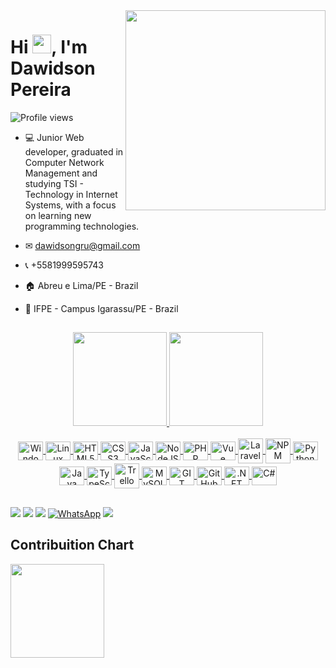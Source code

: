 <img align="right" height="320" src="https://raw.githubusercontent.com/gist/dawidsongru/12a4672a92f7c63a6628f065fbd9da61/raw/730bd0f2cbc3a0e1ab153bc0a3249ea28cc875c4/githubcard.svg"/>
<h1 align="left">Hi <img src="https://raw.githubusercontent.com/kaueMarques/kaueMarques/master/hi.gif" height="30px">, I'm Dawidson Pereira</h1>
<p align="left"> <img src="https://komarev.com/ghpvc/?username=dawidsongru&color=blue" alt="Profile views" /> </p>

- 💻 Junior Web developer, graduated in Computer Network Management and studying TSI - Technology in Internet Systems, with a focus on learning new programming technologies.

- ✉ dawidsongru@gmail.com

- 📞 +5581999595743

- 🏠 Abreu e Lima/PE - Brazil

- 🏣 IFPE - Campus Igarassu/PE - Brazil


   ##
   
<div align="center">
  <a href="https://github.com/dawidsongru">
  <img height="150em" src="https://github-readme-stats.vercel.app/api?username=dawidsongru&show_icons=true&theme=dracula&include_all_commits=true&count_private=true"/>
  <img height="150em" src="https://github-readme-stats.vercel.app/api/top-langs/?username=dawidsongru&layout=compact&langs_count=7&theme=dracula"/>
</div>

   
<div style="display: inline_block" align="center"><br>
   <img align="center" alt="Windows" height="30" width="40" src="https://icongr.am/devicon/windows8-original.svg?size=148&color=000000">
   <img align="center" alt="Linux" height="30" width="40" src="https://icongr.am/devicon/linux-original.svg?size=148&color=000000">
   <img align="center" alt="HTML5" height="30" width="40" src="https://icongr.am/devicon/html5-original.svg?size=128&color=currentColor">
   <img align="center" alt="CSS3" height="30" width="40" src="https://icongr.am/devicon/css3-original.svg?size=128&color=currentColor">
   <img align="center" alt="JavaScript" height="30" width="40" src="https://icongr.am/devicon/javascript-original.svg?size=128&color=currentColor">
   <img align="center" alt="NodeJS" height="30" width="40" src="https://icongr.am/devicon/nodejs-original.svg?size=128&color=currentColor">
   <img align="center" alt="PHP" height="30" width="40" src="https://icongr.am/devicon/php-original.svg?size=128&color=currentColor">
   <img align="center" alt="Vue" height="30" width="40" src="https://icongr.am/devicon/vuejs-original.svg?size=128&color=currentColor">
   <img align="center" alt="Laravel" height="40" width="40" src="https://icongr.am/devicon/laravel-plain-wordmark.svg?size=128&color=f05340">
   <img align="center" alt="NPM" height="40" width="40" src="https://icongr.am/devicon/npm-original-wordmark.svg?size=128&color=currentColor">
   <img align="center" alt="Python" height="30" width="40" src="https://icongr.am/devicon/python-original.svg?size=128&color=currentColor">
   <img align="center" alt="Java" height="30" width="40" src="https://icongr.am/devicon/java-original.svg?size=128&color=currentColor">
   <img align="center" alt="TypeScript" height="30" width="40" src="https://icongr.am/devicon/typescript-original.svg?size=128&color=currentColor">
   <img align="center" alt="Trello" height="40" width="40" src="https://icongr.am/devicon/trello-plain-wordmark.svg?size=148&color=ffffff">
   <img align="center" alt="MySQL" height="30" width="40" src="https://icongr.am/devicon/mysql-original-wordmark.svg?size=148&color=currentColor">
   <img align="center" alt="GIT" height="30" width="40" src="https://icongr.am/devicon/git-original.svg?size=148&color=ffffff">
   <img align="center" alt="GitHub" height="30" width="40" src="https://github.com/fluidicon.png">
   <img align="center" alt=".NET" height="30" width="40" src="https://icongr.am/devicon/dot-net-original-wordmark.svg?size=128&color=ffffff">
   <img align="center" alt="C#" height="30" width="40" src="https://icongr.am/devicon/csharp-original.svg?size=128&color=currentColor">

 </div>

##
  
<div> 
  <a href="https://www.linkedin.com/in/dawidson-pereira-gai%C3%A3o-20137274/" target="_blank"><img src="https://img.shields.io/badge/-LinkedIn-%230077B5?style=for-the-badge&logo=linkedin&logoColor=white" target="_blank"></a> 
  <a href="https://www.instagram.com/dawidsongru/" target="_blank"><img src="https://img.shields.io/badge/-Instagram-%23E4405F?style=for-the-badge&logo=instagram&logoColor=white" target="_blank"></a>
  <a href="https://github.com/dawidsongru" target="_blank"><img src="https://img.shields.io/badge/-GitHub-%23333?style=for-the-badge&logo=github&logoColor=white" target="_blank"></a>
   <a href="https://api.whatsapp.com/send?phone=5581999595743" target="_blank"><img src="https://img.shields.io/badge/-WhatsApp-25D366?style=for-the-badge&logo=whatsapp&logoColor=white" alt="WhatsApp"></a>
  <a href="https://drive.google.com/drive/folders/1jS5TExG9To9FxYb6cIJ9mAGc2OlvnUbG?usp=sharing" target="_blank"><img src="https://img.shields.io/badge/-Certificates-ff0000?style=for-the-badge&logo=gmail&logoColor=white" target="_blank"></a>

## Contribuition Chart

<div class="Panel-Contribuition">
    <div>
    <img height="150rem" src="https://github-readme-activity-graph.vercel.app/graph?username=dawidsongru&bg_color=000000&color=F0FFFF&line=f0ffff&point=ff0000&area=true&hide_border=true)](/github-readme-activity-graph"/>
    </div>
</div>

</div>
